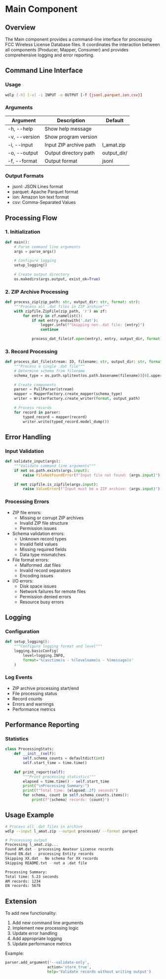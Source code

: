 # Main Component

## Overview

The Main component provides a command-line interface for processing FCC Wireless License Database files. It coordinates the interaction between all components (Producer, Mapper, Consumer) and provides comprehensive logging and error reporting.

## Command Line Interface

### Usage
```bash
wdlp [-h] [-v] -i INPUT -o OUTPUT [-f {jsonl,parquet,ion,csv}]
```

### Arguments
| Argument | Description | Default |
|----------|-------------|---------|
| -h, --help | Show help message | |
| -v, --version | Show program version | |
| -i, --input | Input ZIP archive path | l_amat.zip |
| -o, --output | Output directory path | output_dir/ |
| -f, --format | Output format | jsonl |

### Output Formats
- jsonl: JSON Lines format
- parquet: Apache Parquet format
- ion: Amazon Ion text format
- csv: Comma-Separated Values

## Processing Flow

### 1. Initialization

```python
def main():
    # Parse command line arguments
    args = parse_args()
    
    # Configure logging
    setup_logging()
    
    # Create output directory
    os.makedirs(args.output, exist_ok=True)
```

### 2. ZIP Archive Processing
```python
def process_zip(zip_path: str, output_dir: str, format: str):
    """Process all .dat files in ZIP archive"""
    with zipfile.ZipFile(zip_path, 'r') as zf:
        for entry in zf.namelist():
            if not entry.endswith('.dat'):
                logger.info(f"Skipping non-.dat file: {entry}")
                continue
            
            process_dat_file(zf.open(entry), entry, output_dir, format)
```

### 3. Record Processing

```python
def process_dat_file(stream: IO, filename: str, output_dir: str, format: str):
    """Process a single .dat file"""
    # Determine schema from filename
    schema_type = os.path.splitext(os.path.basename(filename))[0].upper()
    
    # Create components
    parser = PullParser(stream)
    mapper = MapperFactory.create_mapper(schema_type)
    writer = WriterFactory.create_writer(format, output_path)
    
    # Process records
    for record in parser:
        typed_record = mapper(record)
        writer.write(typed_record.model_dump())
```

## Error Handling

### Input Validation
```python
def validate_input(args):
    """Validate command line arguments"""
    if not os.path.exists(args.input):
        raise FileNotFoundError(f"Input file not found: {args.input}")
        
    if not zipfile.is_zipfile(args.input):
        raise ValueError(f"Input must be a ZIP archive: {args.input}")
```

### Processing Errors
- ZIP file errors:
  - Missing or corrupt ZIP archives
  - Invalid ZIP file structure
  - Permission issues
- Schema validation errors:
  - Unknown record types
  - Invalid field values
  - Missing required fields
  - Data type mismatches
- File format errors:
  - Malformed .dat files
  - Invalid record separators
  - Encoding issues
- I/O errors:
  - Disk space issues
  - Network failures for remote files
  - Permission denied errors
  - Resource busy errors

## Logging

### Configuration
```python
def setup_logging():
    """Configure logging format and level"""
    logging.basicConfig(
        level=logging.INFO,
        format='%(asctime)s - %(levelname)s - %(message)s'
    )
```

### Log Events
- ZIP archive processing start/end
- File processing status
- Record counts
- Errors and warnings
- Performance metrics

## Performance Reporting

### Statistics
```python
class ProcessingStats:
    def __init__(self):
        self.schema_counts = defaultdict(int)
        self.start_time = time.time()
    
    def print_report(self):
        """Print processing statistics"""
        elapsed = time.time() - self.start_time
        print("\nProcessing Summary:")
        print(f"Total time: {elapsed:.2f} seconds")
        for schema, count in self.schema_counts.items():
            print(f"{schema} records: {count}")
```

## Usage Example

```bash
# Process all .dat files in archive
wdlp --input l_amat.zip --output processed/ --format parquet

# Processing output
Processing l_amat.zip...
Found AM.dat - processing Amateur License records
Found EN.dat - processing Entity records
Skipping XX.dat - No schema for XX records 
Skipping README.txt - not a .dat file

Processing Summary:
Total time: 5.23 seconds
AM records: 1234
EN records: 5678
```

## Extension

To add new functionality:

1. Add new command line arguments
2. Implement new processing logic
3. Update error handling
4. Add appropriate logging
5. Update performance metrics

Example:
```python
parser.add_argument('--validate-only', 
                   action='store_true',
                   help='Validate records without writing output')
```
